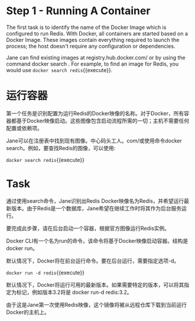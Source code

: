 # Step 1 - Running A Container
The first task is to identify the name of the Docker Image which is configured to run Redis. With Docker, all containers are started based on a Docker Image. These images contain everything required to launch the process; the host doesn't require any configuration or dependencies.

Jane can find existing images at registry.hub.docker.com/ or by using the command docker search <name>. For example, to find an image for Redis, you would use `docker search redis`{{execute}}.

# 运行容器

第一个任务是识别配置为运行Redis的Docker映像的名称。对于Docker，所有容器都基于Docker映像启动。这些图像包含启动流程所需的一切；主机不需要任何配置或依赖项。

Jane可以在注册表中找到现有图像。中心码头工人。com/或使用命令docker search<name>。例如，要查找Redis的图像，可以使用:

`docker search redis`{{execute}}

# Task
通过使用search命令，Jane识别出Redis Docker映像名为Redis，并希望运行最新版本。由于Redis是一个数据库，Jane希望在继续工作时将其作为后台服务运行。

要完成此步骤，请在后台启动一个容器，根据官方图像运行Redis实例。

Docker CLI有一个名为run的命令，该命令将基于Docker映像启动容器。结构是docker run<options><image name>。

默认情况下，Docker将在前台运行命令。要在后台运行，需要指定选项-d。

`docker run -d redis`{{execute}}

默认情况下，Docker将运行可用的最新版本。如果需要特定的版本，可以将其指定为标记，例如版本3.2将是 docker run-d redis:3.2。

由于这是Jane第一次使用Redis映像，这个镜像将被从远程仓库下载到当前运行Docker的主机上。